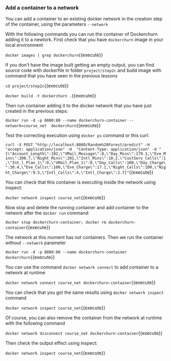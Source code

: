 ### Add a container to a network
You can add a container to an existing docker network in the creation step of the container,
using the parameters `--network`

With the following commands you can run the container of Dockerchurn adding it to a newtork.
First check that you have `dockerchurn` image in your local environment

`docker images | grep dockerchurn`{{execute}}

If you don't have the image built getting an empty output, you can find source code with dockerfile in folder `project/step2c`
and build image with command that you have seen in the previous lessons

`cd project/step2c`{{execute}}

`docker build -t dockerchurn .`{{execute}}

Then run container adding it to the docker network that you have just created in the previous steps:

`docker run -d -p 8080:80 --name dockerchurn-container --network=course_net  dockerchurn`{{execute}}

Test the correcting execution using `docker ps` command or this curl:

`curl -X POST "http://localhost:8080/Random%20Forest/predict" -H  "accept: application/json" -H  "Content-Type: application/json" -d "{\"Account_Length\":102,\"VMail_Message\":8,\"Day_Mins\":179.1,\"Eve_Mins\":200.7,\"Night_Mins\":201,\"Intl_Mins\":10.2,\"CustServ_Calls\":1,\"Int_l_Plan_1\":0,\"VMail_Plan_1\":0,\"Day_Calls\":100,\"Day_Charge\":30.4,\"Eve_Calls\":100,\"Eve_Charge\":17.1,\"Night_Calls\":100,\"Night_Charge\":9.5,\"Intl_Calls\":4,\"Intl_Charge\":2.7}"`{{execute}}

You can check that this container is executing inside the network using inspect:

`docker network inspect course_net`{{execute}}

Now stop and delete the running container and add container to the network after the `docker run`
command:

`docker stop dockerchurn-container; docker rm dockerchurn-container`{{execute}}

The network at this moment has not containers. Then we run the container without `--network`
parameter

`docker run -d -p 8080:80 --name dockerchurn-container dockerchurn`{{execute}}

You can use the command `docker network connect` to add container to a network at runtime

`docker network connect course_net dockerchurn-container`{{execute}}

You can check that you got the same results using `docker network inspect` command

`docker network inspect course_net`{{execute}}

Of course, you can also remove the container from the network at runtime with the following command

`docker network disconnect course_net dockerchurn-container`{{execute}}

Then check the output effect using inspect:

`docker network inspect course_net`{{execute}}

